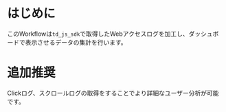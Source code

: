 # はじめに  
このWorkflowは`td_js_sdk`で取得したWebアクセスログを加工し、ダッシュボードで表示させるデータの集計を行います。  

# 追加推奨  
Clickログ、スクロールログの取得をすることでより詳細なユーザー分析が可能です。
